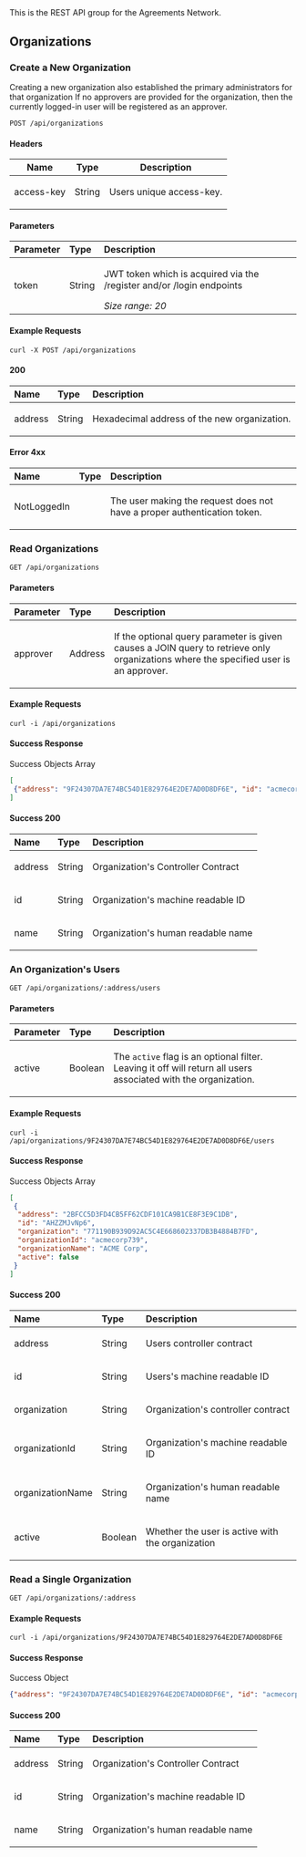 ## 

This is the REST API group for the Agreements Network.

## Organizations

### Create a New Organization

<p>Creating a new organization also established the primary administrators for that organization If no approvers are provided for the organization, then the currently logged-in user will be registered as an approver.</p>

```endpoint
POST /api/organizations
```

#### Headers

| Name    | Type      | Description                          |
|---------|-----------|--------------------------------------|
| access-key | String | <p>Users unique access-key.</p>|




#### Parameters

| Parameter     | Type       | Description                           |
|:---------|:-----------|:--------------------------------------|
| token | String | <p>JWT token which is acquired via the /register and/or /login endpoints</p>_Size range: 20_<br>|

#### Example Requests


```curl
curl -X POST /api/organizations
```



#### 200

| Name     | Type       | Description                           |
|:---------|:-----------|:--------------------------------------|
| address | String | <p>Hexadecimal address of the new organization.</p>|



#### Error 4xx

| Name     | Type       | Description                           |
|:---------|:-----------|:--------------------------------------|
| NotLoggedIn |  | <p>The user making the request does not have a proper authentication token.</p>|


### Read Organizations



```endpoint
GET /api/organizations
```





#### Parameters

| Parameter     | Type       | Description                           |
|:---------|:-----------|:--------------------------------------|
| approver | Address | <p>If the optional query parameter is given causes a JOIN query to retrieve only organizations where the specified user is an approver.</p>|

#### Example Requests


```curl
curl -i /api/organizations
```


#### Success Response

Success Objects Array

```json
[
 {"address": "9F24307DA7E74BC54D1E829764E2DE7AD0D8DF6E", "id": "acmecorp92", "name": "ACME Corp"}
]
```


#### Success 200

| Name     | Type       | Description                           |
|:---------|:-----------|:--------------------------------------|
| address | String | <p>Organization's Controller Contract</p>|
| id | String | <p>Organization's machine readable ID</p>|
| name | String | <p>Organization's human readable name</p>|




### An Organization&#39;s Users



```endpoint
GET /api/organizations/:address/users
```





#### Parameters

| Parameter     | Type       | Description                           |
|:---------|:-----------|:--------------------------------------|
| active | Boolean | <p>The <code>active</code> flag is an optional filter. Leaving it off will return all users associated with the organization.</p>|

#### Example Requests


```curl
curl -i /api/organizations/9F24307DA7E74BC54D1E829764E2DE7AD0D8DF6E/users
```


#### Success Response

Success Objects Array

```json
[
 {
  "address": "2BFCC5D3FD4CB5FF62CDF101CA9B1CE8F3E9C1DB",
  "id": "AHZZMJvNp6",
  "organization": "771190B939D92AC5C4E668602337DB3B4884B7FD",
  "organizationId": "acmecorp739",
  "organizationName": "ACME Corp",
  "active": false
 }
]
```


#### Success 200

| Name     | Type       | Description                           |
|:---------|:-----------|:--------------------------------------|
| address | String | <p>Users controller contract</p>|
| id | String | <p>Users's machine readable ID</p>|
| organization | String | <p>Organization's controller contract</p>|
| organizationId | String | <p>Organization's machine readable ID</p>|
| organizationName | String | <p>Organization's human readable name</p>|
| active | Boolean | <p>Whether the user is active with the organization</p>|




### Read a Single Organization



```endpoint
GET /api/organizations/:address
```




#### Example Requests


```curl
curl -i /api/organizations/9F24307DA7E74BC54D1E829764E2DE7AD0D8DF6E
```


#### Success Response

Success Object

```json
{"address": "9F24307DA7E74BC54D1E829764E2DE7AD0D8DF6E", "id": "acmecorp92", "name": "ACME Corp"}
```


#### Success 200

| Name     | Type       | Description                           |
|:---------|:-----------|:--------------------------------------|
| address | String | <p>Organization's Controller Contract</p>|
| id | String | <p>Organization's machine readable ID</p>|
| name | String | <p>Organization's human readable name</p>|




